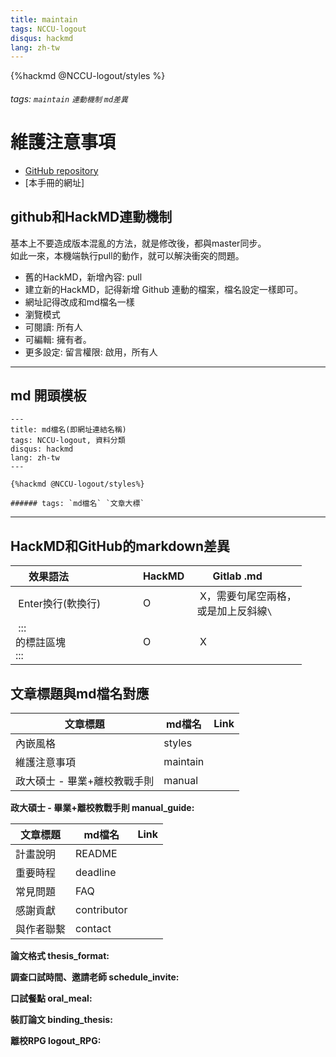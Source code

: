 ```yaml
---
title: maintain
tags: NCCU-logout
disqus: hackmd
lang: zh-tw
---
```


{%hackmd @NCCU-logout/styles %}

###### tags: `maintain` `連動機制` `md差異`

# 維護注意事項

- [GitHub repository](https://github.com/littlefish0331/NCCU-logout)
- [本手冊的網址]

## github和HackMD連動機制

基本上不要造成版本混亂的方法，就是修改後，都與master同步。  
如此一來，本機端執行pull的動作，就可以解決衝突的問題。

- 舊的HackMD，新增內容: pull
- 建立新的HackMD，記得新增 Github 連動的檔案，檔名設定一樣即可。
- 網址記得改成和md檔名一樣
- 瀏覽模式
- 可閱讀: 所有人
- 可編輯: 擁有者。
- 更多設定: 留言權限: 啟用，所有人

---

## md 開頭模板

```
---
title: md檔名(即網址連結名稱)
tags: NCCU-logout, 資料分類
disqus: hackmd
lang: zh-tw
---

{%hackmd @NCCU-logout/styles%}

###### tags: `md檔名` `文章大標`
```

---

## HackMD和GitHub的markdown差異

| 效果語法                   | HackMD | Gitlab .md        |
|----------------------------|--------|-------------------|
| Enter換行(軟換行)           | O      | X，需要句尾空兩格，<br>或是加上反斜線`\` |
| :::<br>的標註區塊<br>::: | O      | X                 |

## 文章標題與md檔名對應

| 文章標題                     | md檔名      | Link |
|------------------------------|-------------|------|
| 內嵌風格                     | styles      |      |
| 維護注意事項                 | maintain    |      |
| 政大碩士 - 畢業+離校教戰手則 | manual      |      |

**政大碩士 - 畢業+離校教戰手則 manual_guide:**

| 文章標題                     | md檔名      | Link |
|------------------------------|-------------|------|
| 計畫說明                     | README      |      |
| 重要時程                     | deadline    |      |
| 常見問題                     | FAQ         |      |
| 感謝貢獻                     | contributor |      |
| 與作者聯繫                   | contact     |      |

**論文格式 thesis_format:**

**調查口試時間、邀請老師 schedule_invite:**

**口試餐點 oral_meal:**

**裝訂論文 binding_thesis:**

**離校RPG logout_RPG:**
